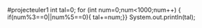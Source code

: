 #projecteuler1
int tal=0;
for (int num=0;num<1000;num++) {
if(num%3==0||num%5==0){
tal+=num;}}
System.out.println(tal);
